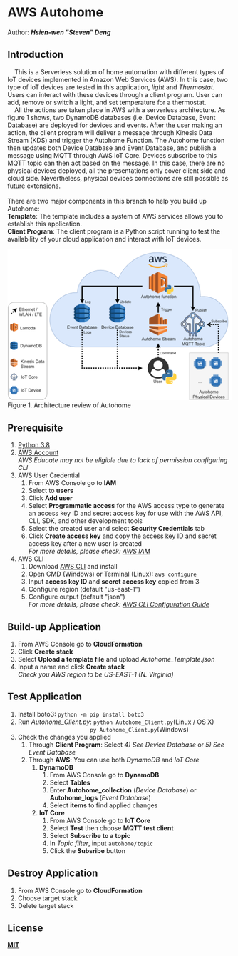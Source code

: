 # AWS Autohome
Author: ***Hsien-wen "Steven" Deng***

## Introduction
&nbsp;&nbsp;&nbsp;&nbsp;This is a Serverless solution of home automation with different types of IoT devices implemented in Amazon Web Services (AWS). In this case, two type of IoT devices are tested in this application, *light* and *Thermostat*. Users can interact with these devices through a client program. User can add, remove or switch a light, and set temperature for a thermostat.\
&nbsp;&nbsp;&nbsp;&nbsp;All the actions are taken place in AWS with a serverless architecture. As figure 1 shows, two DynamoDB databases (i.e. Device Database, Event Database) are deployed for devices and events. After the user making an action, the client program will deliver a message through Kinesis Data Stream (KDS) and trigger the Autohome Function. The Autohome function then updates both Device Database and Event Database, and publish a message using MQTT through AWS IoT Core. Devices subscribe to this MQTT topic can then act based on the message. In this case, there are no physical devices deployed, all the presentations only cover client side and cloud side. Nevertheless, physical devices connections are still possible as future extensions.\
\
There are two major components in this branch to help you build up Autohome:\
**Template**: The template includes a system of AWS services allows you to establish this application.\
**Client Program**: The client program is a Python script running to test the availability of your cloud application and interact with IoT devices.

![alt text](https://github.com/stevenxdeng/AWS_Autohome/blob/main/Autohome_Architecture.png?raw=true)\
Figure 1. Architecture review of Autohome

## Prerequisite
1. [Python 3.8](https://www.python.org/downloads/)
2. [AWS Account](https://aws.amazon.com/)\
   *AWS Educate may not be eligible due to lack of permission configuring CLI*
3. AWS User Credential 
   1) From AWS Console go to **IAM**
   2) Select to **users**
   3) Click **Add user**
   4) Select **Programmatic access** for the AWS access type to generate an access key ID and secret access key for use with the AWS API, CLI, SDK, and other development tools
   5) Select the created user and select **Security Credentials** tab
   6) Click **Create access key** and copy the access key ID and secret access key after a new user is created\
*For more details, please check: [AWS IAM](https://docs.aws.amazon.com/IAM/latest/UserGuide/id_users_create.html)*
4. AWS CLI
   1) Download [AWS CLI](https://docs.aws.amazon.com/cli/latest/userguide/install-cliv2.htm) and install 
   2) Open CMD (Windows) or Terminal (Linux): `aws configure`
   3) Input **access key ID** and **secret access key** copied from 3
   4) Configure region (default "us-east-1")
   5) Configure output (default "json")\
*For more details, please check: [AWS CLI Configuration Guide](https://docs.aws.amazon.com/cli/latest/userguide/cli-configure-quickstart.html)*
   
## Build-up Application
1. From AWS Console go to **CloudFormation**
2. Click **Create stack**
3. Select **Upload a template file** and upload *Autohome_Template.json*
4. Input a name and click **Create stack**\
   *Check you AWS region to be US-EAST-1 (N. Virginia)*
## Test Application
1. Install boto3: `python -m pip install boto3`
2. Run *Autohome_Client.py*: `python Autohome_Client.py`(Linux / OS X)\
&nbsp;&nbsp;&nbsp;&nbsp;&nbsp;&nbsp;&nbsp;&nbsp;&nbsp;&nbsp;&nbsp;&nbsp;&nbsp;&nbsp;&nbsp;&nbsp;&nbsp;&nbsp;&nbsp;&nbsp;&nbsp;&nbsp;&nbsp;&nbsp;&nbsp;&nbsp;&nbsp;&nbsp;&nbsp;&nbsp;&nbsp;&nbsp;&nbsp;&nbsp;&nbsp;&nbsp;&nbsp;&nbsp;&nbsp;&nbsp;&nbsp;`py Autohome_Client.py`(Windows)
3. Check the changes you applied
    1) Through **Client Program**: Select *4) See Device Database* or *5) See Event Database*
    2) Through **AWS**: You can use both *DynamoDB* and *IoT Core*
        1. **DynamoDB**
            1. From AWS Console go to **DynamoDB**
            2. Select **Tables**
            3. Enter **Autohome_collection** (*Device Database*) or **Autohome_logs** (*Event Database*)
            4. Select **items** to find applied changes
        2. **IoT Core**
            1. From AWS Console go to **IoT Core**
            2. Select **Test** then choose **MQTT test client**
            3. Select **Subscribe to a topic**
            4. In *Topic filter*, input `autohome/topic`
            5. Click the **Subsribe** button
## Destroy Application
1. From AWS Console go to **CloudFormation**
2. Choose target stack
3. Delete target stack

## License
[**MIT**](https://github.com/stevenxdeng/AWS_Autohome/blob/main/LICENSE)
